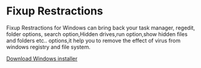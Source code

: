 # Fixup Restractions
Fixup Restractions for Windows can bring back your task manager, regedit, folder options, search option,Hidden drives,run option,show hidden files and folders etc.. options,it help you to remove the effect of virus from windows registry and file system.

[Download Windows installer](http://sourceforge.net/projects/fixupr/)
